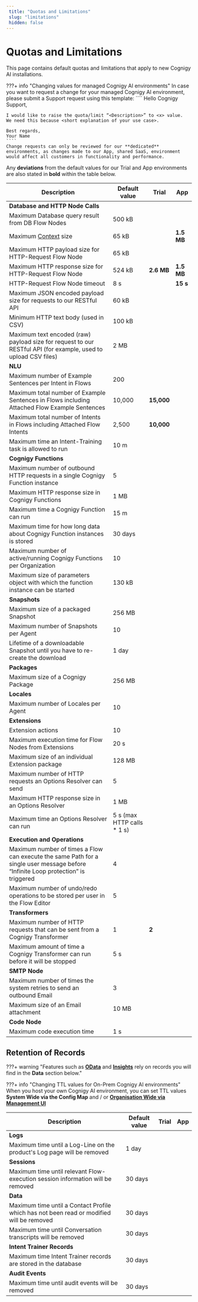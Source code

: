 ```yaml
---
 title: "Quotas and Limitations" 
 slug: "limitations" 
 hidden: false 
---
```


# Quotas and Limitations

This page contains default quotas and limitations that apply to new Cognigy AI installations. 

???+ info "Changing values for managed Cognigy AI environments"
    In case you want to request a change for your managed Cognigy  AI environment, please submit a Support request using this template: 
    ````
    Hello Cognigy Support, 

    I would like to raise the quota/limit “<Description>” to <x> value.  
    We need this because <short explanation of your use case>. 
 
    Best regards, 
    Your Name 
    ````
    Change requests can only be reviewed for our **dedicated** environments, as changes made to our App, shared SaaS, environment would affect all customers in functionality and performance.

Any **deviations** from the default values for our Trial and App environments are also stated in **bold** within the table below.

|Description|Default value|Trial|App|
|--|--|--|--|
|**Database and HTTP Node Calls** |||
|Maximum Database query result from DB Flow Nodes |500 kB |||
|Maximum [Context]({{config.site_url}}ai/tools/interaction-panel/context/) size|65 kB||**1.5 MB**|
|Maximum HTTP payload size for HTTP-Request Flow Node | 65 kB| |
|Maximum HTTP response size for HTTP-Request Flow Node |524 kB |**2.6 MB** |**1.5 MB** |
|HTTP-Request Flow Node timeout |8 s ||**15 s** |
|Maximum JSON encoded payload size for requests to our RESTful API|60 kB |||
|Minimum HTTP text body (used in CSV) |100 kB |||
|Maximum text encoded (raw) payload size for request to our RESTful API (for example, used to upload CSV files) |2 MB |||
|**NLU** |||
|Maximum number of Example Sentences per Intent in Flows |200 |||
|Maximum total number of Example Sentences in Flows including Attached Flow Example Sentences |10,000 |**15,000**||
|Maximum total number of Intents in Flows including Attached Flow Intents |2,500 |**10,000**||
|Maximum time an Intent-Training task is allowed to run |10 m |||
|**Cognigy Functions** |||
|Maximum number of outbound HTTP requests in a single Cognigy Function instance |5||| 
|Maximum HTTP response size in Cognigy Functions |1 MB|||
|Maximum time a Cognigy Function can run |15 m |||
|Maximum time for how long data about Cognigy Function instances is stored |30 days |||
|Maximum number of active/running Cognigy Functions per Organization |10 |||
|Maximum size of parameters object with which the function instance can be started |130 kB |||
|**Snapshots** |||
|Maximum size of a packaged Snapshot |256 MB |||
|Maximum number of Snapshots per Agent |10|||
|Lifetime of a downloadable Snapshot until you have to re-create the download| 1 day |||
|**Packages** |||
|Maximum size of a Cognigy Package |256 MB |||
|**Locales** |||
|Maximum number of Locales per Agent |10 |||
|**Extensions** |||
|Extension actions |10 |||
|Maximum execution time for Flow Nodes from Extensions |20 s |||
|Maximum size of an individual Extension package | 128 MB ||||Maximum size for the File-System based cache for executing Extensions | 512 MB |||
|Maximum number of HTTP requests an Options Resolver can send |5|||
|Maximum HTTP response size in an Options Resolver |1 MB |||
|Maximum time an Options Resolver can run |5 s (max HTTP calls * 1 s) |||
|**Execution and Operations** |||
|Maximum number of times a Flow can execute the same Path for a single user message before “Infinite Loop protection” is triggered |4|||
|Maximum number of undo/redo operations to be stored per user in the Flow Editor |5|||
|**Transformers** |||
|Maximum number of HTTP requests that can be sent from a Cognigy Transformer  |1|**2** ||
|Maximum amount of time a Cognigy Transformer can run before it will be stopped |5 s |||
|**SMTP Node** |||
|Maximum number of times the system retries to send an outbound Email |3 |||
|Maximum size of an Email attachment |10 MB |||
|**Code Node** |||
|Maximum code execution time |1 s |||

## Retention of Records

???+ warning "Features such as **[OData]({{config.site_url}}ai/tools/analytics/odata-analytics-endpoint/)** and **[Insights]({{config.site_url}}insights/cognigy-insights/)** rely on records you will find in the **Data** section below."

???+ info "Changing TTL values for On-Prem Cognigy AI environments"
    When you host your own Cognigy AI environment, you can set TTL values **System Wide via the Config Map** and / or **[Organisation Wide via Management UI]({{config.site_url}}ai/tools/management-ui/)**

|Description|Default value|Trial|App|
|--|--|--|--|
|**Logs** |||
|Maximum time until a Log-Line on the product's Log page will be removed |1 day |||
|**Sessions** |||
|Maximum time until relevant Flow-execution session information will be removed |30 days |||
|**Data** |||
|Maximum time until a Contact Profile which has not been read or modified will be removed |30 days |||
|Maximum time until Conversation transcripts will be removed |30 days |||
|**Intent Trainer Records** |||
|Maximum time Intent Trainer records are stored in the database|30 days |||
|**Audit Events** |||
|Maximum time until audit events will be removed |30 days |||

 